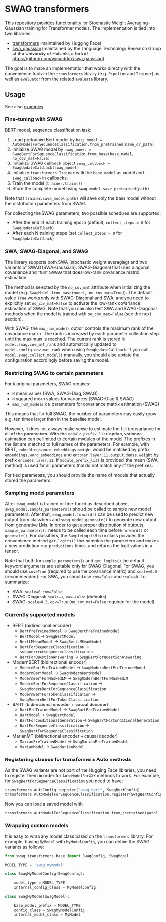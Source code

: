 # SWAG transformers

This repository provides functionality for Stochastic Weight
Averaging-Gaussian training for Transformer models. The implementation
is tied into two libraries:

* [transformers](https://github.com/huggingface/transformers)
  (maintained by Hugging Face)
* [swa_gaussian](https://github.com/Helsinki-NLP/swa_gaussian)
  (maintained by the Language Technology Research Group at the
  University of Helsinki, a fork of https://github.com/wjmaddox/swa_gaussian)

The goal is to make an implementation that works directly with the
convenience tools in the `transformers` library (e.g. `Pipeline` and
`Trainer`) as well as `evaluator` from the related `evaluate` library.

## Usage

See also [examples](./examples).

### Fine-tuning with SWAG

BERT model, sequence classification task:

1. Load pretrained Bert model by `base_model = AutoModelForSequenceClassification.from_pretrained(name_or_path)`
2. Initialize SWAG model by `swag_model = SwagBertForSequenceClassification.from_base(base_model, no_cov_mat=False)`
3. Initialize SWAG callback object `swag_callback = SwagUpdateCallback(swag_model)`
4. Initialize `transformers.Trainer` with the `base_model` as model and `swag_callback` in callbacks.
5. Train the model (`trainer.train()`)
6. Store the complete model using `swag_model.save_pretrained(path)`

Note that `trainer.save_model(path)` will save only the base model without the distribution parameters from SWAG.

For collecting the SWAG parameters, two possible schedules are supported:

* After the end of each training epoch (default, `collect_steps = 0` for `SwagUpdateCallback`)
* After each N training steps (set `collect_steps > 0` for `SwagUpdateCallback`)

### SWA, SWAG-Diagonal, and SWAG

The library supports both SWA (stochastic weight averaging) and two
variants of SWAG (SWA-Gaussian): SWAG-Diagonal that uses diagonal
covariance and "full" SWAG that does low-rank covariance matrix
estimation.

The method is selected by the `no_cov_mat` attribute when initializing
the model (e.g. `SwagModel.from_base(model, no_cov_mat=True)`). The
default value `True` works only with SWAG-Diagonal and SWA, and you
need to explicitly set `no_cov_mat=False` to activate the low-rank
covariance estimation of SWAG. Note that you can also test SWA and
SWAG-Diagonal methods when the model is trained with
`no_cov_mat=False` (see the next section).

With SWAG, the `max_num_models` option controls the maximum rank of
the covariance matrix. The rank is increased by each parameter
collection step until the maximum is reached. The current rank is
stored in `model.swag.cov_mat_rank` and automatically updated to
`model.config.cov_mat_rank` when using `SwagUpdateCallback`. If you
call `model.swag.collect_model()` manually, you should also update the
configuration accordingly before saving the model.

### Restricting SWAG to certain parameters

For `N` original parameters, SWAG requires:

* `N` mean values (SWA, SWAG-Diag, SWAG)
* `N` squared mean values for variances (SWAG-Diag & SWAG)
* `max_num_models` x `N` parameters for covariance matrix estimation
  (SWAG)

This means that for full SWAG, the number of parameters may easily
grow e.g. ten times larger than in the baseline model.

However, it does not always make sense to estimate the full
(co)variance for all of the parameters. With the `module_prefix_list`
option, variance estimation can be limited to certain modules of the
model. The prefixes in the list are matched to full names of the
parameters. For example, with BERT, `embeddings.word_embeddings.weight`
would be matched by prefix `embeddings.word_embeddings` and
`encoder.layer.11.output.dense.weight` by prefix `encoder.layer.11`.
If `module_prefix_list` is provided, the mean (SWA method) is used for
all parameters that do not match any of the prefixes.

For tied parameters, you should provide the name of module that
actually stored the parameters.

### Sampling model parameters

After `swag_model` is trained or fine-tuned as described above,
`swag_model.sample_parameters()` should be called to sample new model
parameters. After that, `swag_model.forward()` can be used to predict
new output from classifiers and `swag_model.generate()` to generate
new output from generative LMs. In order to get a proper distribution
of outputs, `sample_parameters()` needs to be called each time before
`forward()` or `generate()`. For classifiers, the `SampleLogitsMixin`
class provides the convenience method `get_logits()` that samples the
parameters and makes a new prediction `num_predictions` times, and
returns the logit values in a tensor.

Note that both for `sample_parameters()` and `get_logits()` the
default keyword arguments are suitable only for SWAG-Diagonal. For
SWAG, you should use `cov=True` (required to use the covariance
matrix) and `scale=0.5` (recommended). For SWA, you should use
`cov=False` and `scale=0`. To summarize:

* SWA: `scale=0`, `cov=False`
* SWAG-Diagonal: `scale=1`, `cov=False` (defaults)
* SWAG: `scale=0.5`, `cov=True` (`no_cov_mat=False` required for the model)

### Currently supported models

* BERT (bidirectional encoder)
  * `BertPreTrainedModel` -> `SwagBertPreTrainedModel`
  * `BertModel` -> `SwagBertModel`
  * `BertLMHeadModel` -> `SwagBertLMHeadModel`
  * `BertForSequenceClassification` -> `SwagBertForSequenceClassification`
  * `BertForQuestionAnswering` -> `SwagBertForQuestionAnswering`
* ModernBERT (bidirectional encoder)
  * `ModernBertPreTrainedModel` -> `SwagModernBertPreTrainedModel`
  * `ModernBertModel` -> `SwagModernBertModel`
  * `ModernBertForMaskedLM` -> `SwagModernBertForMaskedLM`
  * `ModernBertForSequenceClassification` -> `SwagModernBertForSequenceClassification`
  * `ModernBertForTokenClassification` -> `SwagModernBertForTokenClassification`
* BART (bidirectional encoder + causal decoder)
  * `BartPreTrainedModel` -> `SwagBartPreTrainedModel`
  * `BartModel` -> `SwagBartModel`
  * `BartForConditionalGeneration` -> `SwagBartForConditionalGeneration`
  * `BartForSequenceClassification` -> `SwagBartForSequenceClassification`
* MarianMT (bidirectional encoder + causal decoder)
  * `MarianPreTrainedModel` -> `SwagMarianPreTrainedModel`
  * `MarianModel` -> `SwagMarianModel`

### Registering classes for transformers Auto methods

As the SWAG variants are not part of the Hugging Face libraries, you
need to register them in order for `AutoModelForXXX` methods to
work. For example, for `SwagBertForSequenceClassification` you need to
have:

```python
transformers.AutoConfig.register("swag_bert", SwagBertConfig)
transformers.AutoModelForSequenceClassification.register(SwagBertConfig, SwagBertForSequenceClassification)
```

Now you can load a saved model with:

```python
transformers.AutoModelForSequenceClassification.from_pretrained(path)
```

### Wrapping custom models

It is easy to wrap any model class based on the `transformers`
library. For example, having `MyModel` with `MyModelConfig`, you can
define the SWAG variants as follows:

```python
from swag_transformers.base import SwagConfig, SwagModel

MODEL_TYPE = 'swag_mymodel'

class SwagMyModelConfig(SwagConfig):

    model_type = MODEL_TYPE
    internal_config_class = MyModelConfig

class SwagMyModel(SwagModel):

    base_model_prefix = MODEL_TYPE
    config_class = SwagMyModelConfig
    internal_model_class = MyModel
```
